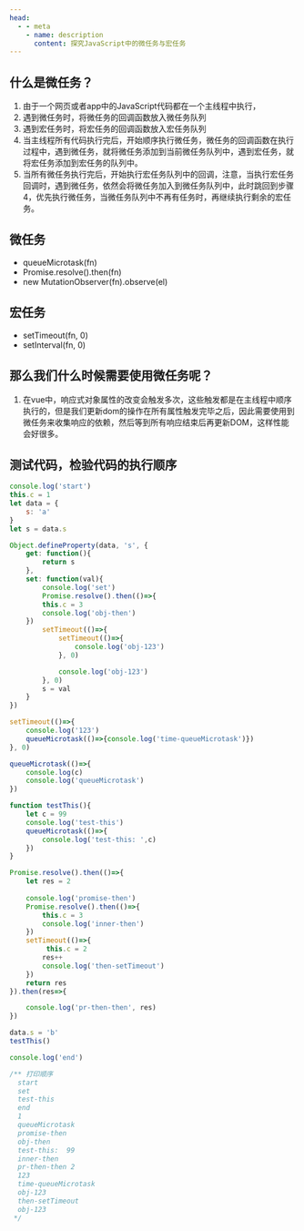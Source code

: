 ```yaml
---
head: 
  - - meta
    - name: description
      content: 探究JavaScript中的微任务与宏任务
---
```


## 什么是微任务？
1. 由于一个网页或者app中的JavaScript代码都在一个主线程中执行，
2. 遇到微任务时，将微任务的回调函数放入微任务队列
3. 遇到宏任务时，将宏任务的回调函数放入宏任务队列
4. 当主线程所有代码执行完后，开始顺序执行微任务，微任务的回调函数在执行过程中，遇到微任务，就将微任务添加到当前微任务队列中，遇到宏任务，就将宏任务添加到宏任务的队列中。
5. 当所有微任务执行完后，开始执行宏任务队列中的回调，注意，当执行宏任务回调时，遇到微任务，依然会将微任务加入到微任务队列中，此时跳回到步骤4，优先执行微任务，当微任务队列中不再有任务时，再继续执行剩余的宏任务。

## 微任务
- queueMicrotask(fn)
- Promise.resolve().then(fn)
- new MutationObserver(fn).observe(el)

## 宏任务
- setTimeout(fn, 0)
- setInterval(fn, 0)

## 那么我们什么时候需要使用微任务呢？
1. 在vue中，响应式对象属性的改变会触发多次，这些触发都是在主线程中顺序执行的，但是我们更新dom的操作在所有属性触发完毕之后，因此需要使用到微任务来收集响应的依赖，然后等到所有响应结束后再更新DOM，这样性能会好很多。


## 测试代码，检验代码的执行顺序
```js
console.log('start')
this.c = 1
let data = {
    s: 'a'
}
let s = data.s

Object.defineProperty(data, 's', {
    get: function(){
        return s
    },
    set: function(val){
        console.log('set')
        Promise.resolve().then(()=>{
        this.c = 3
        console.log('obj-then')
    })
        setTimeout(()=>{
            setTimeout(()=>{
                console.log('obj-123')
            }, 0)

            console.log('obj-123')
        }, 0)
        s = val
    }
})

setTimeout(()=>{
    console.log('123')
    queueMicrotask(()=>{console.log('time-queueMicrotask')})
}, 0)

queueMicrotask(()=>{
    console.log(c)
    console.log('queueMicrotask')
})

function testThis(){
    let c = 99
    console.log('test-this')
    queueMicrotask(()=>{
        console.log('test-this: ',c)
    })
}

Promise.resolve().then(()=>{
    let res = 2
   
    console.log('promise-then')
    Promise.resolve().then(()=>{
        this.c = 3
        console.log('inner-then')
    })
    setTimeout(()=>{
         this.c = 2
        res++
        console.log('then-setTimeout')
    })
    return res
}).then(res=>{

    console.log('pr-then-then', res)
})

data.s = 'b'
testThis()

console.log('end')

/** 打印顺序
  start
  set
  test-this
  end
  1
  queueMicrotask
  promise-then
  obj-then
  test-this:  99
  inner-then
  pr-then-then 2
  123
  time-queueMicrotask
  obj-123
  then-setTimeout
  obj-123
 */
```